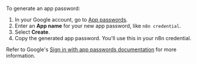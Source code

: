 To generate an app password:

1. In your Google account, go to [App passwords](https://myaccount.google.com/apppasswords).
2. Enter an **App name** for your new app password, like `n8n credential`.
3. Select **Create**.
4. Copy the generated app password. You'll use this in your n8n credential.

Refer to Google's [Sign in with app passwords documentation](https://support.google.com/accounts/answer/185833?hl=en) for more information.
